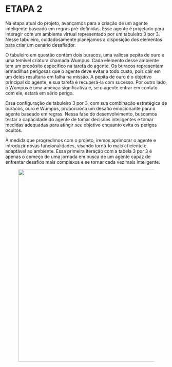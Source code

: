 # **ETAPA 2**

Na etapa atual do projeto, avançamos para a criação de um agente inteligente baseado em regras pré-definidas. Esse agente é projetado para interagir com um ambiente virtual representado por um tabuleiro 3 por 3. Nesse tabuleiro, cuidadosamente planejamos a disposição dos elementos para criar um cenário desafiador.

O tabuleiro em questão contém dois buracos, uma valiosa pepita de ouro e uma temível criatura chamada Wumpus. Cada elemento desse ambiente tem um propósito específico na tarefa do agente. Os buracos representam armadilhas perigosas que o agente deve evitar a todo custo, pois cair em um deles resultaria em falha na missão. A pepita de ouro é o objetivo principal do agente, e sua tarefa é recuperá-la com sucesso. Por outro lado, o Wumpus é uma ameaça significativa e, se o agente entrar em contato com ele, estará em sério perigo.

Essa configuração de tabuleiro 3 por 3, com sua combinação estratégica de buracos, ouro e Wumpus, proporciona um desafio emocionante para o agente baseado em regras. Nessa fase do desenvolvimento, buscamos testar a capacidade do agente de tomar decisões inteligentes e tomar medidas adequadas para atingir seu objetivo enquanto evita os perigos ocultos.

À medida que progredimos com o projeto, iremos aprimorar o agente e introduzir novas funcionalidades, visando torná-lo mais eficiente e adaptável ao ambiente. Essa primeira iteração com a tabela 3 por 3 é apenas o começo de uma jornada em busca de um agente capaz de enfrentar desafios mais complexos e se tornar cada vez mais inteligente.

<figure>
<center>
<img src='https://drive.google.com/uc?export=view&id=1EoFJfMuvUNYNsFybpXBKaqlrBpadyyxQ' width="600"  />
</center>
</figure>

